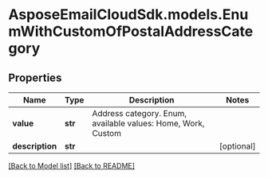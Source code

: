 # AsposeEmailCloudSdk.models.EnumWithCustomOfPostalAddressCategory

## Properties
Name | Type | Description | Notes
------------ | ------------- | ------------- | -------------
**value** |**str** |Address category. Enum, available values: Home, Work, Custom |
**description** |**str** | |[optional] 




[[Back to Model list]](Models.md) [[Back to README]](README.md)

